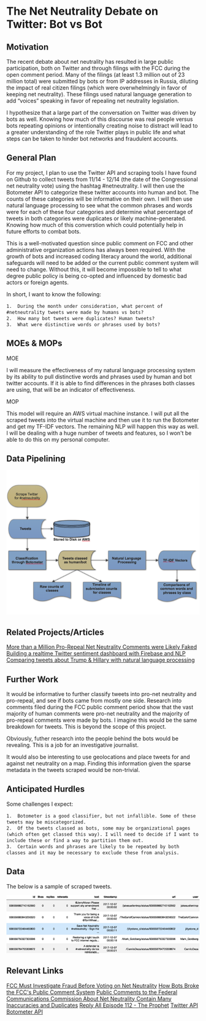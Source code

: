 # The Net Neutrality Debate on Twitter: Bot vs Bot

## Motivation

The recent debate about net neutrality has resulted in large public participation, both on Twitter and through filings with the FCC during the open comment period. Many of the filings (at least 1.3 million out of 23 million total) were submitted by bots or from IP addresses in Russia, diluting the impact of real citizen filings (which were overwhelmingly in favor of keeping net neutrality). These filings used natural language generation to add “voices” speaking in favor of repealing net neutrality legislation. 

I hypothesize that a large part of the conversation on Twitter was driven by bots as well. Knowing how much of this discourse was real people versus bots repeating opinions or intentionally creating noise to distract will lead to a greater understanding of the role Twitter plays in public life and what steps can be taken to hinder bot networks and fraudulent accounts.

## General Plan

For my project, I plan to use the Twitter API and scraping tools I have found on Github to collect tweets from 11/14 - 12/14 (the date of the Congressional net neutrality vote) using the hashtag #netneutrality. I will then use the Botometer API to categorize these twitter accounts into human and bot. The counts of these categories will be informative on their own. I will then use natural language processing to see what the common phrases and words were for each of these four categories and determine what percentage of tweets in both categories were duplicates or likely machine-generated. Knowing how much of this converstion which could potentially help in future efforts to combat bots. 

This is a well-motivated question since public comment on FCC and other administrative organization actions has always been required. With the growth of bots and increased coding literacy around the world, additional safeguards will need to be added or the current public comment system will need to change. Without this, it will become impossible to tell to what degree public policy is being co-opted and influenced by domestic bad actors or foreign agents. 

In short, I want to know the following:

    1.  During the month under consideration, what percent of #netneutrality tweets were made by humans vs bots?
    2.  How many bot tweets were duplicates? Human tweets?
    3.  What were distinctive words or phrases used by bots?

## MOEs & MOPs

MOE

I will measure the effectiveness of my natural language processing system by its ability to pull distinctive words and phrases used by human and bot twitter accounts. If it is able to find differences in the phrases both classes are using, that will be an indicator of effectiveness. 

MOP

This model will require an AWS virtual machine instance. I will put all the scraped tweets into the virtual machine and then use it to run the Botometer and get my TF-IDF vectors. The remaining NLP will happen this way as well. I will be dealing with a huge number of tweets and features, so I won't be able to do this on my personal computer.

## Data Pipelining

   ![alt text](https://github.com/tylernwatson/galvanize_dsi_capstone/blob/master/Images/flowchart.png "Pipeline")

## Related Projects/Articles

[More than a Million Pro-Repeal Net Neutrality Comments were Likely Faked](https://hackernoon.com/more-than-a-million-pro-repeal-net-neutrality-comments-were-likely-faked-e9f0e3ed36a6)
[Building a realtime Twitter sentiment dashboard with Firebase and NLP](https://codeburst.io/building-a-realtime-twitter-sentiment-dashboard-with-firebase-and-nlp-7064bb30f5ab_)
[Comparing tweets about Trump & Hillary with natural language processing](https://medium.com/google-cloud/comparing-tweets-about-trump-hillary-with-natural-language-processing-a0064e949666)

## Further Work

It would be informative to further classify tweets into pro-net neutrality and pro-repeal, and see if bots came from mostly one side. Research into comments filed during the FCC public comment period show that the vast majority of human comments were pro-net neutrality and the majority of pro-repeal comments were made by bots. I imagine this would be the same breakdown for tweets. This is beyond the scope of this project.

Obviously, futher research into the people behind the bots would be revealing. This is a job for an investigative journalist.

It would also be interesting to use geolocations and place tweets for and against net neutrality on a map. Finding this information given the sparse metadata in the tweets scraped would be non-trivial.

## Anticipated Hurdles

Some challenges I expect:

    1.  Botometer is a good classifier, but not infallible. Some of these tweets may be miscategorized.
    2.  Of the tweets classed as bots, some may be organizational pages (which often get classed this way). I will need to decide if I want to include these or find a way to partition them out.
    3.  Certain words and phrases are likely to be repeated by both classes and it may be necessary to exclude these from analysis.
    
## Data
The below is a sample of scraped tweets.

   ![alt text](https://github.com/tylernwatson/galvanize_dsi_capstone/blob/master/Images/data_preview.png "More to come")

## Relevant Links
[FCC Must Investigate Fraud Before Voting on Net Neutrality](https://www.wired.com/story/fcc-must-investigate-fraud-before-voting-on-net-neutrality/)
[How Bots Broke the FCC's Public Comment System](https://www.wired.com/story/bots-broke-fcc-public-comment-system/)
[Public Comments to the Federal Communications Commission About Net Neutrality Contain Many Inaccuracies and Duplicates](http://www.pewinternet.org/2017/11/29/public-comments-to-the-federal-communications-commission-about-net-neutrality-contain-many-inaccuracies-and-duplicates/)
[Reply All Episode 112 - The Prophet](https://gimletmedia.com/episode/112-the-prophet/)
[Twitter API](https://developer.twitter.com/)
[Botometer API](https://botometer.iuni.iu.edu/#!/api)
